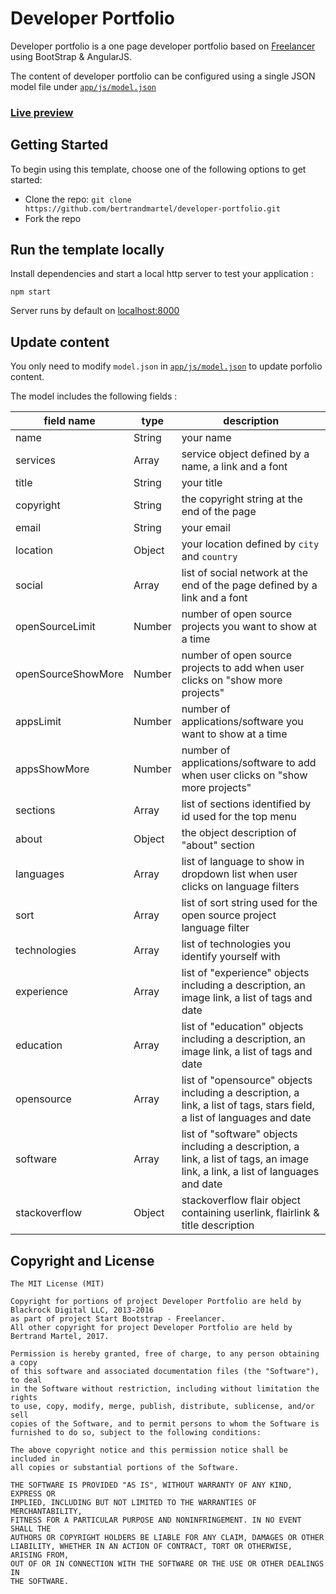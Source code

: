 # Developer Portfolio

Developer portfolio is a one page developer portfolio based on [Freelancer](http://startbootstrap.com/template-overviews/freelancer/) using BootStrap & AngularJS.

The content of developer portfolio can be configured using a single JSON model file under [`app/js/model.json`](https://github.com/bertrandmartel/developer-portfolio/blob/master/app/js/model.json)

### [Live preview](http://bertrandmartel.github.io/developer-portfolio)

## Getting Started

To begin using this template, choose one of the following options to get started:
* Clone the repo: `git clone https://github.com/bertrandmartel/developer-portfolio.git`
* Fork the repo

## Run the template locally

Install dependencies and start a local http server to test your application :
```
npm start
```

Server runs by default on [localhost:8000](http://localhost:8000)

## Update content

You only need to modify `model.json` in [`app/js/model.json`](https://github.com/bertrandmartel/developer-portfolio/blob/master/app/js/model.json) to update porfolio content.

The model includes the following fields :

|    field name       |  type        | description                                                                                  |
|---------------------|--------------|----------------------------------------------------------------------------------------------|
| name                | String       | your name                                                                                    |
| services            | Array        | service object defined by a name, a link and a font                                          |
| title               | String       | your title                                                                                   | 
| copyright           | String       | the copyright string at the end of the page                                                  |
| email               | String       | your email                                                                                   | 
| location            | Object       | your location defined by `city` and `country`                                                |
| social              | Array        | list of social network at the end of the page defined by a link and a font                   |
| openSourceLimit     | Number       | number of open source projects you want to show at a time                                    |              
| openSourceShowMore  | Number       | number of open source projects to add when user clicks on "show more projects"               |
| appsLimit           | Number       | number of applications/software you want to show at a time                                   |               
| appsShowMore        | Number       | number of applications/software  to add when user clicks on "show more projects"             |
| sections            | Array        | list of sections identified by id used for the top menu                                      |             
| about               | Object       | the object description of "about" section                                                    |
| languages           | Array        | list of language to show in dropdown list when user clicks on language filters               |
| sort                | Array        | list of sort string used for the open source project language filter                         |
| technologies        | Array        | list of technologies you identify yourself with                                              |    
| experience          | Array        | list of "experience" objects including a description, an image link, a list of tags and date |
| education           | Array        | list of "education" objects including a description, an image link, a list of tags and date  |
| opensource          | Array        | list of "opensource" objects including a description, a link, a list of tags, stars field, a list of languages and date |
| software            | Array        | list of "software" objects including a description, a link, a list of tags, an image link, a link, a list of languages and date |
| stackoverflow       | Object       | stackoverflow flair object containing userlink, flairlink & title description

## Copyright and License

```
The MIT License (MIT)

Copyright for portions of project Developer Portfolio are held by Blackrock Digital LLC, 2013-2016 
as part of project Start Bootstrap - Freelancer. 
All other copyright for project Developer Portfolio are held by Bertrand Martel, 2017.

Permission is hereby granted, free of charge, to any person obtaining a copy
of this software and associated documentation files (the "Software"), to deal
in the Software without restriction, including without limitation the rights
to use, copy, modify, merge, publish, distribute, sublicense, and/or sell
copies of the Software, and to permit persons to whom the Software is
furnished to do so, subject to the following conditions:

The above copyright notice and this permission notice shall be included in
all copies or substantial portions of the Software.

THE SOFTWARE IS PROVIDED "AS IS", WITHOUT WARRANTY OF ANY KIND, EXPRESS OR
IMPLIED, INCLUDING BUT NOT LIMITED TO THE WARRANTIES OF MERCHANTABILITY,
FITNESS FOR A PARTICULAR PURPOSE AND NONINFRINGEMENT. IN NO EVENT SHALL THE
AUTHORS OR COPYRIGHT HOLDERS BE LIABLE FOR ANY CLAIM, DAMAGES OR OTHER
LIABILITY, WHETHER IN AN ACTION OF CONTRACT, TORT OR OTHERWISE, ARISING FROM,
OUT OF OR IN CONNECTION WITH THE SOFTWARE OR THE USE OR OTHER DEALINGS IN
THE SOFTWARE.
```
